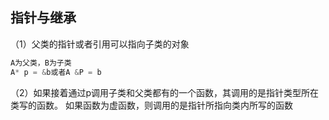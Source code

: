 ## 指针与继承
（1）父类的指针或者引用可以指向子类的对象
``` c++
A为父类，B为子类
A* p = &b或者A &P = b
```
（2）如果接着通过p调用子类和父类都有的一个函数，其调用的是指针类型所在类写的函数。
如果函数为虚函数，则调用的是指针所指向类内所写的函数

